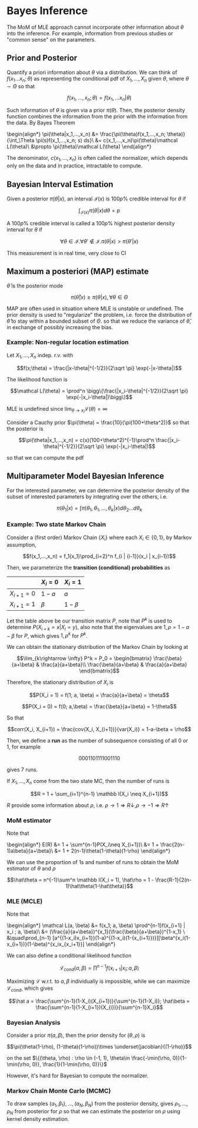 # Bayes Inference


The MoM of MLE approach cannot incorporate other information about $\theta$ into the inference. For example, information from previous studies or "common sense" on the parameters. 

## Prior and Posterior
Quantify a priori information about $\theta$ via a distribution. 
We can think of $f(x_1...x_n; \theta)$ as representing the conditional pdf of $X_1,...,X_n$ given $\theta$, where $\theta \sim \Theta$ so that 

$$f(x_1,...,x_n; \theta) = f(x_1,...x_n | \theta)$$

Such information of $\theta$ is given via a prior $\pi(\theta)$. Then, the posterior density function combines the information from the prior with the information from the data. By Bayes Theorem

\begin{align*}
\pi(\theta|x_1,...,x_n) &= \frac{\pi(\theta)f(x_1,...,x_n; \theta)}{\int_\Theta \pi(s)f(x_1,...,x_n; s) ds}\\
&= c(x_1,...,x_n)\pi(\theta)\mathcal L(\theta)\\
&\propto \pi(\theta)\mathcal L(\theta)
\end{align*}

The denominator, $c(x_1,...,x_n)$ is often called the normalizer, which depends only on the data and in practice, intractable to compute. 

## Bayesian Interval Estimation
Given a posterior $\pi(\theta|x)$, an interval $\mathcal I(x)$ is $100 p\%$ credible interval for $\theta$ if 

$$\int_{\mathcal I(x)} \pi(\theta|x)d\theta = p$$

A $100p\%$ credible interval is called a $100p\%$ highest posterior density interval for $\theta$ if 

$$\forall \theta \in \mathcal I. \forall \theta' \not\in \mathcal I. \pi(\theta|x) > \pi(\theta'|x)$$

This measurement is in real time, very close to CI

## Maximum a posteriori (MAP) estimate
$\hat\theta$ is the posterior mode

$$\pi(\hat\theta|x) \geq \pi(\theta|x), \forall \theta\in\Theta$$

MAP are often used in situation where MLE is unstable or undefined. 
The prior density is used to "regularize" the problem, i.e. force the distribution of $\hat \theta$ to stay within a bounded subset of $\Theta$. so that we reduce the variance of $\hat\theta$, in exchange of possibly increasing the bias. 

### Example: Non-regular location estimation
Let $X_1,...,X_n$ indep. r.v. with 

$$f(x;\theta) = \frac{|x-\theta|^{-1/2}}{2\sqrt \pi} \exp(-|x-\theta|)$$

The likelihood function is 

$$\mathcal L(\theta) = \prod^n \bigg\{\frac{|x_i-\theta|^{-1/2}}{2\sqrt \pi} \exp(-|x_i-\theta|)\bigg\}$$

MLE is undefined since $\lim_{\theta\rightarrow x_i}\mathcal L(\theta) = \infty$

Consider a Cauchy prior $\pi(\theta) = \frac{10}{\pi(100+\theta^2)}$ so that the posterior is 

$$\pi(\theta|x_1,...,x_n) = c(x)(100+\theta^2)^{-1}\prod^n \frac{|x_i-\theta|^{-1/2}}{2\sqrt \pi} \exp(-|x_i-\theta|)$$ 

so that we can compute the pdf

## Multiparameter Model Bayesian Inference

For the interested parameter, we can determine the posterior density of the subset of interested parameters by integrating over the others, i.e. 

$$\pi(\theta_1 | x) = \int \pi(\theta_1, \theta_1,...,\theta_k | x)d\theta_2...d\theta_k$$

### Example: Two state Markov Chain
Consider a (first order) Markov Chain $\{X_i\}$ where each $X_i \in \{0, 1\}$, by Markov assumption, 

$$f(x_1,...,x_n) = f_1(x_1)\prod_{i=2}^n f_{i | {i-1}}(x_i | x_{i-1})$$

Then, we parameterize the __transition (conditional) probabilities__ as 

|  | $X_{i} = 0$  | $X_{i} = 1$ | 
| --- | --- | --- |
|$X_{i+1} = 0$ | $1-a$ | $a$ | 
| $X_{i+1} = 1$ | $\beta$ | $1-\beta$ |

Let the table above be our transition matrix $P$, note that 
$P^k$ is used to determine $P(X_{i+k} = x | X_i = y)$, also note that the eigenvalues are $1, \rho = 1-a-\beta$ for $P$, which gives $1, \rho^k$ for $P^k$.

We can obtain the stationary distribution of the Markov Chain by looking at 

$$\lim_{k\rightarrow \infty} P^k = P_0 = \begin{bmatrix}
\frac{\beta}{a+\beta} & \frac{a}{a+\beta}\\
\frac{\beta}{a+\beta} & \frac{a}{a+\beta}
\end{bmatrix}$$

Therefore, the stationary distribution of $X_i$ is 

$$P(X_i = 1) = f(1; a, \beta) = \frac{a}{a+\beta} = \theta$$

$$P(X_i = 0) = f(0; a,\beta) = \frac{\beta}{a+\beta} = 1-\theta$$

So that 

$$corr(X_i, X_{i+1}) = \frac{cov(X_i, X_{i+1})}{var(X_i)} = 1-a-\beta = \rho$$

Then, we define a __run__ as the number of subsequence consisting of all $0$ or $1$, for example 

$$000 11 0 1111 00 111 0$$ 

gives 7 runs. 

If $X_1,...,X_n$ come from the two state MC, then the number of runs is 

$$R = 1 + \sum_{i=1}^{n-1} \mathbb I(X_i \neq X_{i+1})$$

$R$ provide some information about $\rho$, i.e. $\rho\rightarrow 1\Rightarrow R\downarrow, \rho\rightarrow -1\Rightarrow R\uparrow$ 

### MoM estimator
Note that 

\begin{align*}
E(R) &= 1 + \sum^{n-1}P(X_i\neq X_{i+1})\\
&=  1 + \frac{2(n-1)a\beta}{a+\beta}\\
&= 1 + 2(n-1)\theta(1-\theta)(1-\rho)
\end{align*}

We can use the proportion of 1s and number of runs to obtain the MoM estimator of $\theta$ and $\rho$

$$\hat\theta = n^{-1}\sum^n \mathbb I(X_i = 1), \hat\rho = 1 - \frac{R-1}{2(n-1)\hat\theta(1-\hat\theta)}$$

### MLE (MCLE)
Note that 

\begin{align*}
\mathcal L(a, \beta) &= f(x_1; a, \beta) \prod^{n-1}f(x_{i+1} | x_i ; a, \beta)\\
&= (\frac{a}{a+\beta})^{x_1}(\frac{\beta}{a+\beta})^{1-x_1} \\
&\quad\prod_{n-1} [a^{(1-x_i)x_{i+1}}(1-a)^{(1-x_i)(1-{x_{i+1}})}][\beta^{x_i(1-x_{i+1})}(1-\beta)^{x_ix_{x_i+1}}]
\end{align*}

We can also define a conditional likelihood function

$$\mathcal L_{cond}(a,\beta) = \prod^{n-1}f(x_{i+1}|x_i; a, \beta)$$

Maximizing $\mathcal L$ w.r.t. to $a,\beta$ individually is impossible, while we can maximize $\mathcal L_{cond}$, which gives 

$$\hat a = \frac{\sum^{n-1}(1-X_i)(X_{i+1})}{\sum^{n-1}(1-X_i)}; \hat\beta = \frac{\sum^{n-1}(1-X_{i+1})(X_{i})}{\sum^{n-1}X_i}$$

### Bayesian Analysis
Consider a prior $\pi(a,\beta)$, then the prior density for $(\theta, \rho)$ is 

$$\pi(\theta(1-\rho), (1-\theta)(1-\rho))\times \underset{jacobian}{(1-\rho)}$$

on the set $\{(\theta, \rho) : \rho \in (-1, 1),  \theta\in \frac{-\min(\rho, 0)}{1-\min(\rho, 0)}, \frac{1}{1-\min(\rho, 0)}\}$

However, it's hard for Bayesian to compute the normalizer. 

### Markov Chain Monte Carlo (MCMC)
To draw samples $(a_1,\beta_1), ..., (a_N, \beta_N)$ from the posterior density, gives $\rho_1,...,\rho_N$ from posterior for $\rho$ so that we can estimate the posterior on $\rho$ using  kernel density estimation. 
